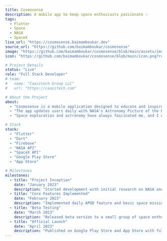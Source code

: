 ```yaml
---
title: Cosmosense
description: A mobile app to keep space enthusiasts passionate ✨
tags:
  - Flutter
  - Space
  - NASA
  - SpaceX
live_url: "https://cosmosense.baimamboukar.dev"
source_url: "https://github.com/baimamboukar/cosmosense"
image: "https://github.com/baimamboukar/cosmosense/blob/main/assets/images/comso.png?raw=true"
icon: "https://github.com/baimamboukar/cosmosense/blob/main/icon.png?raw=true"

# Project Details
status: "Live"
role: "Full Stack Developer"
# team:
#   name: "Caasitech Group LLC"
#   url: "https://caasitech.com"

# About the Project
about:
  - "Cosmosense is a mobile application designed to educate and inspire users about the mysteries and beauty of outer space. With this app, users can explore and learn about the solar system, galaxies, and other celestial bodies in an interactive and immersive way."
  - "The app updates users daily with NASA's Astronomy Picture of the Day and helps users stay synchronized with different SpaceX space missions, providing real-time updates and detailed mission information."
  - "Space exploration and astronomy have always fascinated me, and I wanted to create a platform that could bring this wonder to everyone's fingertips. Many existing space apps are either too complex for casual enthusiasts or lack real-time data integration."

# Stack
stack:
  - "Flutter"
  - "Dart"
  - "Firebase"
  - "NASA API"
  - "SpaceX API"
  - "Google Play Store"
  - "App Store"

# Milestones
milestones:
  - title: "Project Inception"
    date: "January 2023"
    description: "Started development with initial research on NASA and SpaceX APIs"
  - title: "Core Features Implemented"
    date: "February 2023"
    description: "Implemented daily APOD feature and basic space mission tracking"
  - title: "Beta Testing"
    date: "March 2023"
    description: "Released beta version to a small group of space enthusiasts for feedback"
  - title: "Official Launch"
    date: "April 2023"
    description: "Published on Google Play Store and App Store with full feature set"
---
```

